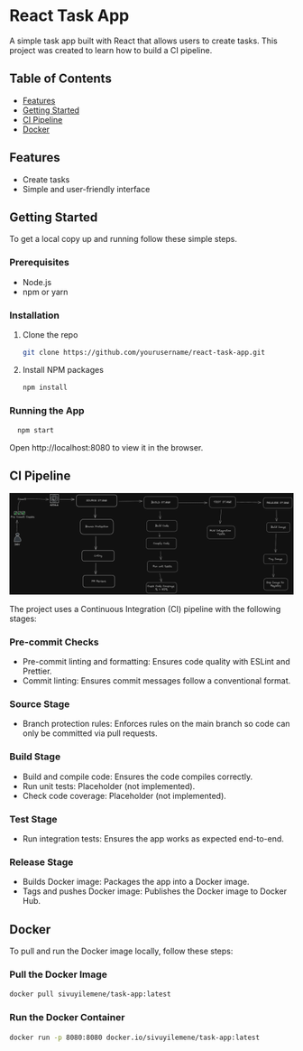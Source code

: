 # React Task App

A simple task app built with React that allows users to create tasks. This project was created to learn how to build a CI pipeline.

## Table of Contents

- [Features](#features)
- [Getting Started](#getting-started)
- [CI Pipeline](#ci-pipeline)
- [Docker](#docker)


## Features

- Create tasks
- Simple and user-friendly interface

## Getting Started

To get a local copy up and running follow these simple steps.

### Prerequisites

- Node.js
- npm or yarn

### Installation

1. Clone the repo
   ```sh
   git clone https://github.com/yourusername/react-task-app.git
   ```
2. Install NPM packages
    ```sh
    npm install
    ```
### Running the App
   ```sh
     npm start
   ```

Open http://localhost:8080 to view it in the browser.

## CI Pipeline
![CI Pipeline](pipeline.png)

The project uses a Continuous Integration (CI) pipeline with the following stages:

### Pre-commit Checks
- Pre-commit linting and formatting: Ensures code quality with ESLint and Prettier.
- Commit linting: Ensures commit messages follow a conventional format.
### Source Stage
- Branch protection rules: Enforces rules on the main branch so code can only be committed via pull requests.
### Build Stage
- Build and compile code: Ensures the code compiles correctly.
- Run unit tests: Placeholder (not implemented).
- Check code coverage: Placeholder (not implemented).
### Test Stage
- Run integration tests: Ensures the app works as expected end-to-end.
### Release Stage
- Builds Docker image: Packages the app into a Docker image.
- Tags and pushes Docker image: Publishes the Docker image to Docker Hub.

## Docker
To pull and run the Docker image locally, follow these steps:

### Pull the Docker Image
```sh
docker pull sivuyilemene/task-app:latest
```
### Run the Docker Container
```sh
docker run -p 8080:8080 docker.io/sivuyilemene/task-app:latest
```
